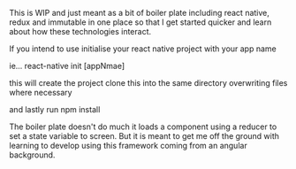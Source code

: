 This is WIP and just meant as a bit of boiler plate including react native, redux and 
immutable in one place so that I get started quicker and learn about how these 
technologies interact.

If you intend to use initialise your react native project with your app name

ie... react-native init [appNmae]

this will create the project clone this into the same directory overwriting files where necessary

and lastly run npm install

The boiler plate doesn't do much it loads a component using a reducer to set a state variable to 
screen. But it is meant to get me off the ground with learning to develop using this framework 
coming from an angular background.